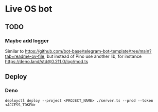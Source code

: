 # Live OS bot

## TODO

### Maybe add logger
Similar to https://github.com/bot-base/telegram-bot-template/tree/main?tab=readme-ov-file, but instead of Pino use another lib, for instance https://deno.land/std@0.211.0/log/mod.ts

## Deploy


### Deno

```
deployctl deploy --project <PROJECT_NAME> ./server.ts --prod --token <ACCESS_TOKEN>

```
